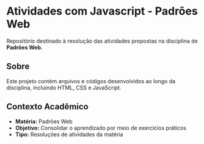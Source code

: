 # Atividades com Javascript - Padrões Web

Repositório destinado à resolução das atividades propostas na disciplina de **Padrões Web**.

## Sobre

Este projeto contém arquivos e códigos desenvolvidos ao longo da disciplina, incluindo HTML, CSS e JavaScript.

## Contexto Acadêmico

- **Matéria:** Padrões Web  
- **Objetivo:** Consolidar o aprendizado por meio de exercícios práticos  
- **Tipo:** Resoluções de atividades da matéria
